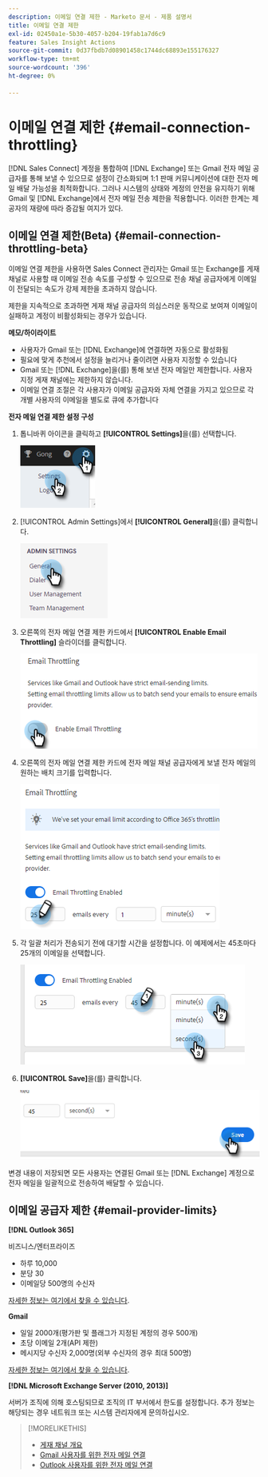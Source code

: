 ```yaml
---
description: 이메일 연결 제한 - Marketo 문서 - 제품 설명서
title: 이메일 연결 제한
exl-id: 02450a1e-5b30-4057-b204-19fab1a7d6c9
feature: Sales Insight Actions
source-git-commit: 0d37fbdb7d08901458c1744dc68893e155176327
workflow-type: tm+mt
source-wordcount: '396'
ht-degree: 0%

---
```


# 이메일 연결 제한 {#email-connection-throttling}

[!DNL Sales Connect] 계정을 통합하여 [!DNL Exchange] 또는 Gmail 전자 메일 공급자를 통해 보낼 수 있으므로 설정이 간소화되며 1:1 판매 커뮤니케이션에 대한 전자 메일 배달 가능성을 최적화합니다. 그러나 시스템의 상태와 계정의 안전을 유지하기 위해 Gmail 및 [!DNL Exchange]에서 전자 메일 전송 제한을 적용합니다. 이러한 한계는 제공자의 재량에 따라 증감될 여지가 있다.

## 이메일 연결 제한(Beta) {#email-connection-throttling-beta}

이메일 연결 제한을 사용하면 Sales Connect 관리자는 Gmail 또는 Exchange를 게재 채널로 사용할 때 이메일 전송 속도를 구성할 수 있으므로 전송 채널 공급자에게 이메일이 전달되는 속도가 강제 제한을 초과하지 않습니다.

제한을 지속적으로 초과하면 게재 채널 공급자의 의심스러운 동작으로 보여져 이메일이 실패하고 계정이 비활성화되는 경우가 있습니다.

**메모/하이라이트**

* 사용자가 Gmail 또는 [!DNL Exchange]에 연결하면 자동으로 활성화됨
* 필요에 맞게 추천에서 설정을 늘리거나 줄이려면 사용자 지정할 수 있습니다
* Gmail 또는 [!DNL Exchange]을(를) 통해 보낸 전자 메일만 제한합니다. 사용자 지정 게재 채널에는 제한하지 않습니다.
* 이메일 연결 조절은 각 사용자가 이메일 공급자와 자체 연결을 가지고 있으므로 각 개별 사용자의 이메일을 별도로 큐에 추가합니다

**전자 메일 연결 제한 설정 구성**

1. 톱니바퀴 아이콘을 클릭하고 **[!UICONTROL Settings]**&#x200B;을(를) 선택합니다.

   ![](assets/email-connection-throttling-1.png)

1. [!UICONTROL Admin Settings]에서 **[!UICONTROL General]**&#x200B;을(를) 클릭합니다.

   ![](assets/email-connection-throttling-2.png)

1. 오른쪽의 전자 메일 연결 제한 카드에서 **[!UICONTROL Enable Email Throttling]** 슬라이더를 클릭합니다.

   ![](assets/email-connection-throttling-3.png)

1. 오른쪽의 전자 메일 연결 제한 카드에 전자 메일 채널 공급자에게 보낼 전자 메일의 원하는 배치 크기를 입력합니다.

   ![](assets/email-connection-throttling-4.png)

1. 각 일괄 처리가 전송되기 전에 대기할 시간을 설정합니다. 이 예제에서는 45초마다 25개의 이메일을 선택합니다.

   ![](assets/email-connection-throttling-5.png)

1. **[!UICONTROL Save]**&#x200B;을(를) 클릭합니다.

   ![](assets/email-connection-throttling-6.png)

변경 내용이 저장되면 모든 사용자는 연결된 Gmail 또는 [!DNL Exchange] 계정으로 전자 메일을 일괄적으로 전송하여 배달할 수 있습니다.

## 이메일 공급자 제한 {#email-provider-limits}

**[!DNL Outlook 365]**

비즈니스/엔터프라이즈

* 하루 10,000
* 분당 30
* 이메일당 500명의 수신자

[자세한 정보는 여기에서 찾을 수 있습니다](https://docs.microsoft.com/en-us/office365/servicedescriptions/exchange-online-service-description/exchange-online-limits?redirectedfrom=MSDN#RecipientLimits).

**Gmail**

* 일일 2000개(평가판 및 플래그가 지정된 계정의 경우 500개)
* 초당 이메일 2개(API 제한)
* 메시지당 수신자 2,000명(외부 수신자의 경우 최대 500명)

[자세한 정보는 여기에서 찾을 수 있습니다](https://support.google.com/a/answer/166852?hl=en).

**[!DNL Microsoft Exchange Server (2010, 2013)]**

서버가 조직에 의해 호스팅되므로 조직의 IT 부서에서 한도를 설정합니다. 추가 정보는 해당되는 경우 네트워크 또는 시스템 관리자에게 문의하십시오.

>[!MORELIKETHIS]
>
>* [게재 채널 개요](/help/marketo/product-docs/marketo-sales-connect/email/email-delivery/delivery-channel-overview.md)
>* [Gmail 사용자를 위한 전자 메일 연결](/help/marketo/product-docs/marketo-sales-connect/email-plugins/gmail/email-connection-for-gmail-users.md)
>* [Outlook 사용자를 위한 전자 메일 연결](/help/marketo/product-docs/marketo-sales-connect/email-plugins/msc-for-outlook/email-connection-for-outlook-users.md)
